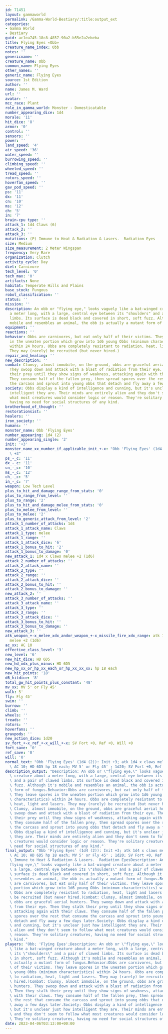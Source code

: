 ```yaml
---
id: 71451
layout: gammaworld
permalink: /Gamma-World-Bestiary/:title:output_ext
categories:
- Gamma World
- Bestiary
guid: ac1ea745-18c8-4857-90a2-b55e2a2ebeba
title: Flying Eyes «Obb»
creature_name_index: Obb
notes: ''
genericname: ''
creature_name: Obb
common_name: Flying Eyes
other_names: ''
generic_name: Flying Eyes
source: 1st Edition
author: ''
name: James M. Ward
url: ''
avatar: ''
mcc_race: Plant
role_in_gamma_world: Monster - Domesticatable
number_appearing_dice: 1d4
morale: '11'
hit_dice: '8'
armor: '0'
control: ''
sensors: ''
power: ''
land_speed: '4'
air_speed: '36'
water_speed: ''
burrowing_speed: ''
climbing_speed: ''
wheeled_speed: ''
tread_speed: ''
rotors_speed: ''
hoverfan_speed: ''
gav_pod_speed: ''
ps: '11'
dx: '11'
cn: '10'
ms: '12'
ch: '5'
in: '7'
brain-cpu type: ''
attack_1: 1d4 Claws (6)
attack_2: ''
attack_3: ''
mutations: (P) Immune to Heat & Radiation & Lasers.  Radiation Eyes
size: Medium
size_measurement: 2 Meter Wingspan
frequency: Very Rare
organization: Clutch
activity_cycle: Day
diet: Carnivore
tech_level: '0'
tech_max: '0'
artifacts: None
habitat: Temperate Hills and Plains
base_stock: Fungous
robot_classification: ''
status: ''
mission: ''
description: An obb or "flying eye," looks vaguely like a bat-winged creature about
  a meter long, with a large, central eye between its "shoulders" and a pair of clawed
  limbs. Its surface is dead black and covered in short, soft fuzz. Although it's
  mobile and resembles an animal, the obb is actually a mutant form of fungus.
equipment: ''
reactions: ''
behavior: Obbs are carnivores, but eat only half of their victims. They leave spores
  in the uneaten portion which grow into 1d6 young Obbs (minimum characteristics)
  within 24 hours. Obbs are completely resistant to radiation, heat, light and lasers.
  They may (rarely) be recruited (but never hired.)
repair_and_healing: ''
new_description: ''
combat: Clumsy, almost immobile, on the ground, obbs are graceful aerial hunters.
  They swoop down and attack with a blast of radiation from their eye. Then they stalk
  their prey until they show signs of weakness, attacking again with their claws.
  They consume half of the fallen prey, then spread spores over the rest that consume
  the carcass and sprout into young obbs that detach and fly away a few days later.
society: Obbs display a kind of intelligence and cunning, but it's unclear just how
  intelligent they are. Their minds are entirely alien and they don't seem to follow
  what most creatures would consider logic or reason. They're solitary creatures,
  having no need for social structures of any kind.
brotherhood_of_thought: ''
restorationsist: ''
healers: ''
iron_society: ''
humans: ''
monster_name: Obb 'Flying Eyes'
number_appearing: 1d4 (2)
number_appearing_single: '2'
init: '+3'
monster_name_xx_number_if_applicable_init_+-x: "Obb 'Flying Eyes' (1d4 (2)): Init\
  \ +3"
ps_-_c: '11'
dx_-_c: '11'
cn_-_c: '10'
ms_-_c: '12'
ch_-_c: '5'
in_-_c: '7'
weapon: Low Tech Level
plus_to_hit_and_damage_range_from_stats: '0'
plus_to_range_from_level: ''
plus_to_range: '2'
plus_to_hit_and_damage_melee_from_stats: '0'
plus_to_melee_from_level: ''
plus_to_melee: '2'
plus_to_generic_attack_from_level: '2'
attack_1_number_of_attacks: 1d4
attack_1_attack_name: Claws
attack_1_type: melee
attack_1_range: ''
attack_1_attack_dice: '6'
attack_1_bonus_to_hit: '2'
attack_1_bonus_to_damage: '0'
new_attack_1: 1d4 x Claws melee +2 (1d6)
attack_2_number_of_attacks: ''
attack_2_attack_name: ''
attack_2_type: ''
attack_2_range: ''
attack_2_attack_dice: ''
attack_2_bonus_to_hit: ''
attack_2_bonus_to_damage: ''
new_attack_2: ''
attack_3_number_of_attacks: ''
attack_3_attack_name: ''
attack_3_type: ''
attack_3_range: ''
attack_3_attack_dice: ''
attack_3_bonus_to_hit: ''
attack_3_bonus_to_damage: ''
new_attack_3: ''
atk_weapon_+-x_melee_xdx_andor_weapon_+-x_missile_fire_xdx_range: atk 1d4 x claws
  melee +2 (1d6)
ac_xx: AC 10
effective_class_level: '3'
new_level: '6'
new_hit_dice: HD 6D5
new_hd_xdx_plus_minus: HD 6D5
new_hp_xx_or_hp_xx_each_or_hp_xx_xx_xx: hp 18 each
new_hit_points: '18'
d6_hitdice: '8'
total_gw_hit_points_plus_constant: '48'
mv_xx: MV 5' or Fly 45'
walk: 5'
fly: Fly 45'
swim: ''
burrow: ''
climb: ''
wheels: ''
treads: ''
rotors: ''
hoverfans: ''
gravpods: ''
new_action_dice: 1d20
sv_fort_+-x_ref_+-x_will_+-x: SV Fort +0, Ref +0, Will +0
fort_save: '0'
ref_save: '0'
will: '0'
normal_text: "Obb 'Flying Eyes' (1d4 (2)): Init +3; atk 1d4 x claws melee +2 (1d6);\
  \ AC 10; HD 6D5 hp 18 each; MV 5' or Fly 45' ; 1d20; SV Fort +0, Ref +0, Will +0"
description_output: "Description: An obb or \"flying eye,\" looks vaguely like a bat-winged\
  \ creature about a meter long, with a large, central eye between its \"shoulders\"\
  \ and a pair of clawed limbs. Its surface is dead black and covered in short, soft\
  \ fuzz. Although it's mobile and resembles an animal, the obb is actually a mutant\
  \ form of fungus.Behavior:Obbs are carnivores, but eat only half of their victims.\
  \ They leave spores in the uneaten portion which grow into 1d6 young Obbs (minimum\
  \ characteristics) within 24 hours. Obbs are completely resistant to radiation,\
  \ heat, light and lasers. They may (rarely) be recruited (but never hired.)Combat:\
  \ Clumsy, almost immobile, on the ground, obbs are graceful aerial hunters. They\
  \ swoop down and attack with a blast of radiation from their eye. Then they stalk\
  \ their prey until they show signs of weakness, attacking again with their claws.\
  \ They consume half of the fallen prey, then spread spores over the rest that consume\
  \ the carcass and sprout into young obbs that detach and fly away a few days later.Society:\
  \ Obbs display a kind of intelligence and cunning, but it's unclear just how intelligent\
  \ they are. Their minds are entirely alien and they don't seem to follow what most\
  \ creatures would consider logic or reason. They're solitary creatures, having no\
  \ need for social structures of any kind."
final_output: "Obb 'Flying Eyes' (1d4 (2)): Init +3; atk 1d4 x claws melee +2 (1d6);\
  \ AC 10; HD 6D5 hp 18 each; MV 5' or Fly 45' ; 1d20; SV Fort +0, Ref +0, Will +0(P)\
  \ Immune to Heat & Radiation & Lasers.  Radiation EyesDescription: An obb or \"\
  flying eye,\" looks vaguely like a bat-winged creature about a meter long, with\
  \ a large, central eye between its \"shoulders\" and a pair of clawed limbs. Its\
  \ surface is dead black and covered in short, soft fuzz. Although it's mobile and\
  \ resembles an animal, the obb is actually a mutant form of fungus.Behavior:Obbs\
  \ are carnivores, but eat only half of their victims. They leave spores in the uneaten\
  \ portion which grow into 1d6 young Obbs (minimum characteristics) within 24 hours.\
  \ Obbs are completely resistant to radiation, heat, light and lasers. They may (rarely)\
  \ be recruited (but never hired.)Combat: Clumsy, almost immobile, on the ground,\
  \ obbs are graceful aerial hunters. They swoop down and attack with a blast of radiation\
  \ from their eye. Then they stalk their prey until they show signs of weakness,\
  \ attacking again with their claws. They consume half of the fallen prey, then spread\
  \ spores over the rest that consume the carcass and sprout into young obbs that\
  \ detach and fly away a few days later.Society: Obbs display a kind of intelligence\
  \ and cunning, but it's unclear just how intelligent they are. Their minds are entirely\
  \ alien and they don't seem to follow what most creatures would consider logic or\
  \ reason. They're solitary creatures, having no need for social structures of any\
  \ kind."
players: "Obb; 'Flying Eyes';Description: An obb or \"flying eye,\" looks vaguely\
  \ like a bat-winged creature about a meter long, with a large, central eye between\
  \ its \"shoulders\" and a pair of clawed limbs. Its surface is dead black and covered\
  \ in short, soft fuzz. Although it's mobile and resembles an animal, the obb is\
  \ actually a mutant form of fungus.Behavior:Obbs are carnivores, but eat only half\
  \ of their victims. They leave spores in the uneaten portion which grow into 1d6\
  \ young Obbs (minimum characteristics) within 24 hours. Obbs are completely resistant\
  \ to radiation, heat, light and lasers. They may (rarely) be recruited (but never\
  \ hired.)Combat: Clumsy, almost immobile, on the ground, obbs are graceful aerial\
  \ hunters. They swoop down and attack with a blast of radiation from their eye.\
  \ Then they stalk their prey until they show signs of weakness, attacking again\
  \ with their claws. They consume half of the fallen prey, then spread spores over\
  \ the rest that consume the carcass and sprout into young obbs that detach and fly\
  \ away a few days later.Society: Obbs display a kind of intelligence and cunning,\
  \ but it's unclear just how intelligent they are. Their minds are entirely alien\
  \ and they don't seem to follow what most creatures would consider logic or reason.\
  \ They're solitary creatures, having no need for social structures of any kind.|"
date: 2023-04-06T03:13:00+00:00
---
```

</br>
